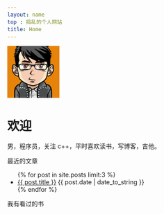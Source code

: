 ```yaml
---
layout: name
top : 捣乱的个人网站
title: Home
---
```


<img class='inset right' src='/images/daoluan.png' title='daoluan' width='120px' />

欢迎
=====
男，程序员，关注 c++，平时喜欢读书，写博客，吉他。

最近的文章
<p>
<ul class="compact recent">
{% for post in site.posts limit:3 %}
<li>
	<a href="{{ post.url }}" title="{{ post.title }}">{{ post.title }}</a>
	<span>{{ post.date | date_to_string }}</span> 
</li>
{% endfor %}
</ul>
</p>

我有看过的书

<script type="text/javascript" src="http://www.douban.com/service/badge/daoluan/?selection=random&amp;picsize=medium&amp;hideself=on&amp;show=collection&amp;n=4&amp;hidelogo=on&amp;cat=book&amp;columns=4"></script>
